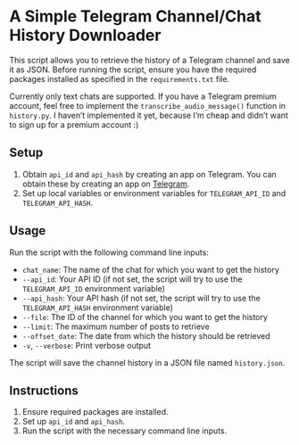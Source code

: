 # A Simple Telegram Channel/Chat History Downloader

This script allows you to retrieve the history of a Telegram channel and save it as JSON. Before running the script, ensure you have the required packages installed as specified in the `requirements.txt` file.

Currently only text chats are supported. If you have a Telegram premium account, feel free to implement the `transcribe_audio_message()` function in `history.py`. I haven’t implemented it yet, because I’m cheap and didn’t want to sign up for a premium account :)

## Setup
1. Obtain `api_id` and `api_hash` by creating an app on Telegram. You can obtain these by creating an app on [Telegram](https://my.telegram.org/apps).
2. Set up local variables or environment variables for `TELEGRAM_API_ID` and `TELEGRAM_API_HASH`.

## Usage
Run the script with the following command line inputs:
- `chat_name`: The name of the chat for which you want to get the history
- `--api_id`: Your API ID (if not set, the script will try to use the `TELEGRAM_API_ID` environment variable)
- `--api_hash`: Your API hash (if not set, the script will try to use the `TELEGRAM_API_HASH` environment variable)
- `--file`: The ID of the channel for which you want to get the history
- `--limit`: The maximum number of posts to retrieve
- `--offset_date`: The date from which the history should be retrieved
- `-v`, `--verbose`: Print verbose output

The script will save the channel history in a JSON file named `history.json`.

## Instructions
1. Ensure required packages are installed.
2. Set up `api_id` and `api_hash`.
3. Run the script with the necessary command line inputs.